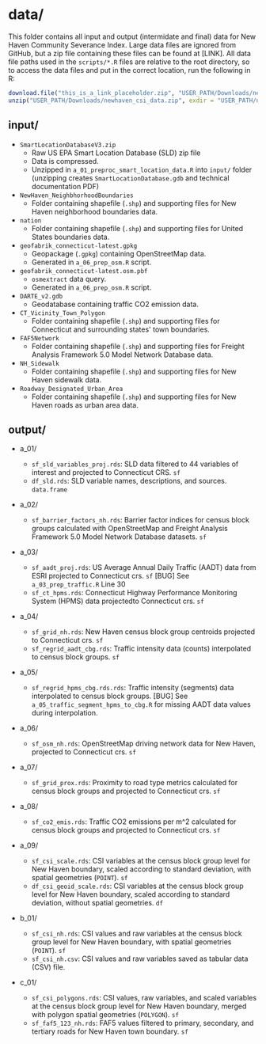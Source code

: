 # data/
This folder contains all input and output (intermidate and final) data for New Haven Community Severance Index. Large data files are ignored from GitHub, but a zip file containing these files can be found at [LINK]. All data file paths used in the `scripts/*.R` files are relative to the root directory, so to access the data files and put in the correct location, run the following in R:

```r
download.file("this_is_a_link_placeholder.zip", "USER_PATH/Downloads/newhaven_csi_data.zip")
unzip("USER_PATH/Downloads/newhaven_csi_data.zip", exdir = "USER_PATH/newhaven_csi/data/")
```

## input/
- `SmartLocationDatabaseV3.zip`
  - Raw US EPA Smart Location Database (SLD) zip file
  - Data is compressed.
  - Unzipped in `a_01_preproc_smart_location_data.R` into `input/` folder (unzipping creates `SmartLocationDatabase.gdb` and technical documentation PDF)
- `NewHaven_NeighbhorhoodBoundaries`
  - Folder containing shapefile (`.shp`) and supporting files for New Haven neighborhood boundaries data.
- `nation`
  - Folder containing shapefile (`.shp`) and supporting files for United States boundaries data.
- `geofabrik_connecticut-latest.gpkg`
  - Geopackage (`.gpkg`) containing OpenStreetMap data.
  - Generated in `a_06_prep_osm.R` script.
- `geofabrik_connecticut-latest.osm.pbf`
  - `osmextract` data query.
  - Generated in `a_06_prep_osm.R` script.
- `DARTE_v2.gdb`
  - Geodatabase containing traffic CO2 emission data.
- `CT_Vicinity_Town_Polygon`
  - Folder containing shapefile (`.shp`) and supporting files for Connecticut and surrounding states' town boundaries.
- `FAF5Network`
  - Folder containing shapefile (`.shp`) and supporting files for Freight Analysis Framework 5.0 Model Network Database data.
- `NH_Sidewalk`
  - Folder containing shapefile (`.shp`) and supporting files for New Haven sidewalk data.
- `Roadway_Designated_Urban_Area`
  - Folder containing shapefile (`.shp`) and supporting files for New Haven roads as urban area data.

## output/
- a_01/
  - `sf_sld_variables_proj.rds`: SLD data filtered to 44 variables of interest and projected to Connecticut CRS. `sf`
  - `df_sld.rds`: SLD variable names, descriptions, and sources. `data.frame`

- a_02/
  - `sf_barrier_factors_nh.rds`: Barrier factor indices for census block groups calculated with OpenStreetMap and Freight Analysis Framework 5.0 Model Network Database datasets. `sf`

- a_03/
  - `sf_aadt_proj.rds`:  US Average Annual Daily Traffic (AADT) data from ESRI projected to Connecticut crs. `sf`
      [BUG] See `a_03_prep_traffic.R` Line 30
  - `sf_ct_hpms.rds`: Connecticut Highway Performance Monitoring System (HPMS) data projectedto Connecticut crs. `sf`

- a_04/
  - `sf_grid_nh.rds`: New Haven census block group centroids projected to Connecticut crs. `sf`
  - `sf_regrid_aadt_cbg.rds`: Traffic intensity data (counts) interpolated to census block groups. `sf`

- a_05/
  - `sf_regrid_hpms_cbg.rds.rds`: Traffic intensity (segments) data interpolated to census block groups. [BUG] See `a_05_traffic_segment_hpms_to_cbg.R` for missing AADT data values during interpolation.

- a_06/
  - `sf_osm_nh.rds`: OpenStreetMap driving network data for New Haven, projected to Connecticut crs. `sf`

- a_07/
  - `sf_grid_prox.rds`: Proximity to road type metrics calculated for census block groups and projected to Connecticut crs. `sf`

- a_08/
  - `sf_co2_emis.rds`: Traffic CO2 emissions per m^2 calculated for census block groups and projected to Connecticut crs. `sf`

- a_09/
  - `sf_csi_scale.rds`: CSI variables at the census block group level for New Haven boundary, scaled according to standard deviation, with spatial geometries (`POINT`). `sf`
  - `df_csi_geoid_scale.rds`: CSI variables at the census block group level for New Haven boundary, scaled according to standard deviation, without spatial geometries. `df`

- b_01/
  - `sf_csi_nh.rds`: CSI values and raw variables at the census block group level for New Haven boundary, with spatial geometries (`POINT`). `sf`
  - `sf_csi_nh.csv`: CSI values and raw variables saved as tabular data (CSV) file.
  
- c_01/
  - `sf_csi_polygons.rds`: CSI values, raw variables, and scaled variables at the census block group level for New Haven boundary, merged with polygon spatial geometries (`POLYGON`). `sf`
  - `sf_faf5_123_nh.rds`: FAF5 values filtered to primary, secondary, and tertiary roads for New Haven town boundary. `sf`
